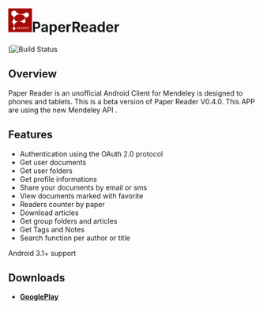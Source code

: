 ![Logo](https://github.com/PedroLourenco/MendeleyPaperReader/blob/Release2/MendeleyPaperReader/res/drawable-hdpi/icon_mendeley48_48.png)PaperReader
==================

[![Build Status](https://travis-ci.org/PedroLourenco/MendeleyPaperReader_Gradle.svg?branch=release6)

## Overview
Paper Reader is an unofficial Android Client for Mendeley is designed to phones and tablets. This is a beta version of Paper Reader V0.4.0.
This APP are using the new Mendeley API .

##  Features
- Authentication using the OAuth 2.0 protocol
- Get user documents
- Get user folders
- Get profile informations
- Share your documents by email or sms
- View documents marked with favorite
- Readers counter by paper
- Download articles
- Get group folders and articles
- Get Tags and Notes
- Search function per author or title

Android 3.1+ support

##  Downloads

* **[GooglePlay](https://play.google.com/store/apps/details?id=com.mendeleypaperreader&hl=pt_PT)**
